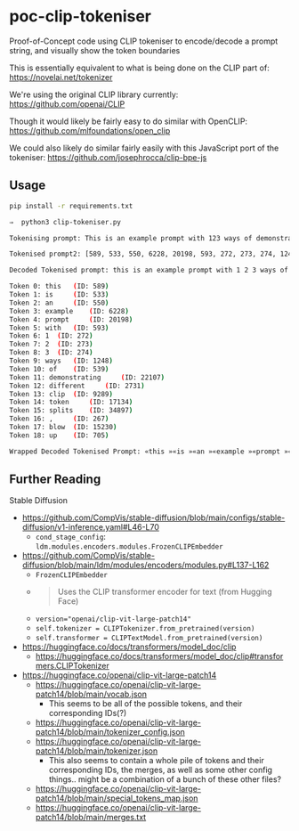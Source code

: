 # poc-clip-tokeniser

Proof-of-Concept code using CLIP tokeniser to encode/decode a prompt string, and visually show the token boundaries

This is essentially equivalent to what is being done on the CLIP part of: https://novelai.net/tokenizer

We're using the original CLIP library currently: https://github.com/openai/CLIP

Though it would likely be fairly easy to do similar with OpenCLIP: https://github.com/mlfoundations/open_clip

We could also likely do similar fairly easily with this JavaScript port of the tokeniser: https://github.com/josephrocca/clip-bpe-js

## Usage

```bash
pip install -r requirements.txt
```

```bash
⇒  python3 clip-tokeniser.py

Tokenising prompt: This is an example prompt with 123 ways of demonstrating different clip token splits, blowup

Tokenised prompt2: [589, 533, 550, 6228, 20198, 593, 272, 273, 274, 1248, 539, 22107, 2731, 9289, 17134, 34897, 267, 15230, 705]

Decoded Tokenised prompt: this is an example prompt with 1 2 3 ways of demonstrating different clip token splits , blowup

Token 0: this 	(ID: 589)
Token 1: is 	(ID: 533)
Token 2: an 	(ID: 550)
Token 3: example 	(ID: 6228)
Token 4: prompt 	(ID: 20198)
Token 5: with 	(ID: 593)
Token 6: 1 	(ID: 272)
Token 7: 2 	(ID: 273)
Token 8: 3 	(ID: 274)
Token 9: ways 	(ID: 1248)
Token 10: of 	(ID: 539)
Token 11: demonstrating 	(ID: 22107)
Token 12: different 	(ID: 2731)
Token 13: clip 	(ID: 9289)
Token 14: token 	(ID: 17134)
Token 15: splits 	(ID: 34897)
Token 16: , 	(ID: 267)
Token 17: blow	(ID: 15230)
Token 18: up 	(ID: 705)

Wrapped Decoded Tokenised Prompt: «this »«is »«an »«example »«prompt »«with »«1 »«2 »«3 »«ways »«of »«demonstrating »«different »«clip »«token »«splits »«, »«blow»«up »
```

## Further Reading

Stable Diffusion

- https://github.com/CompVis/stable-diffusion/blob/main/configs/stable-diffusion/v1-inference.yaml#L46-L70
  - `cond_stage_config`: `ldm.modules.encoders.modules.FrozenCLIPEmbedder`
- https://github.com/CompVis/stable-diffusion/blob/main/ldm/modules/encoders/modules.py#L137-L162
  - `FrozenCLIPEmbedder`
  - > Uses the CLIP transformer encoder for text (from Hugging Face)
  - `version="openai/clip-vit-large-patch14"`
  - `self.tokenizer = CLIPTokenizer.from_pretrained(version)`
  - `self.transformer = CLIPTextModel.from_pretrained(version)`
- https://huggingface.co/docs/transformers/model_doc/clip
  - https://huggingface.co/docs/transformers/model_doc/clip#transformers.CLIPTokenizer
- https://huggingface.co/openai/clip-vit-large-patch14
  - https://huggingface.co/openai/clip-vit-large-patch14/blob/main/vocab.json
    - This seems to be all of the possible tokens, and their corresponding IDs(?)
  - https://huggingface.co/openai/clip-vit-large-patch14/blob/main/tokenizer_config.json
  - https://huggingface.co/openai/clip-vit-large-patch14/blob/main/tokenizer.json
    - This also seems to contain a whole pile of tokens and their corresponding IDs, the merges, as well as some other config things.. might be a combination of a bunch of these other files?
  - https://huggingface.co/openai/clip-vit-large-patch14/blob/main/special_tokens_map.json
  - https://huggingface.co/openai/clip-vit-large-patch14/blob/main/merges.txt
